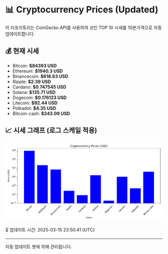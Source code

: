 
# 📊 Cryptocurrency Prices (Updated)

이 리포지토리는 CoinGecko API를 사용하여 코인 TOP 10 시세를 10분가격으로 자동 업데이트합니다.

## 💰 현재 시세
- Bitcoin: **$84393 USD**
- Ethereum: **$1940.3 USD**
- Binancecoin: **$618.63 USD**
- Ripple: **$2.39 USD**
- Cardano: **$0.747545 USD**
- Solana: **$135.71 USD**
- Dogecoin: **$0.176123 USD**
- Litecoin: **$92.44 USD**
- Polkadot: **$4.35 USD**
- Bitcoin-cash: **$343.09 USD**

## 📈 시세 그래프 (로그 스케일 적용)
![Crypto Prices](crypto_prices.png)

⏳ 업데이트 시간: 2025-03-15 23:50:41 (UTC)

---
자동 업데이트 봇에 의해 관리됩니다.
